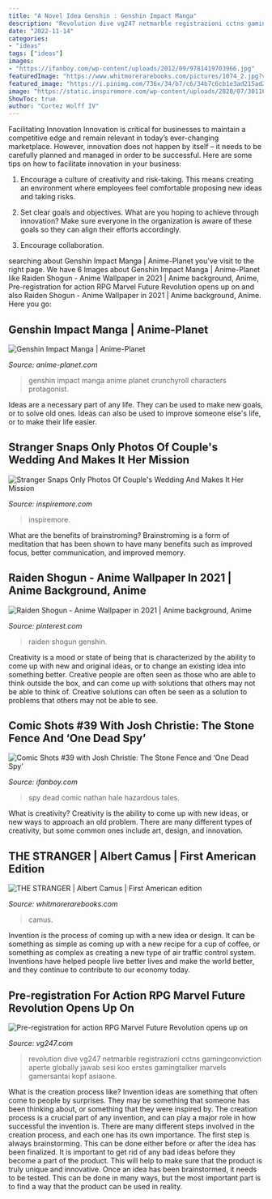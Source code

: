 ```yaml
---
title: "A Novel Idea Genshin : Genshin Impact Manga"
description: "Revolution dive vg247 netmarble registrazioni cctns gamingconviction aperte globally jawab sesi koo erstes gamingtalker marvels gamersantai kopf asiaone"
date: "2022-11-14"
categories:
- "ideas"
tags: ["ideas"]
images:
- "https://ifanboy.com/wp-content/uploads/2012/09/9781419703966.jpg"
featuredImage: "https://www.whitmorerarebooks.com/pictures/1074_2.jpg?v=1398658587"
featured_image: "https://i.pinimg.com/736x/34/b7/c6/34b7c6cb1e3ad215ad252e938d9a9395.jpg"
image: "https://static.inspiremore.com/wp-content/uploads/2020/07/30110615/wedding-768x1024.jpg"
ShowToc: true
author: "Cortez Wolff IV"
---
```



Facilitating Innovation
Innovation is critical for businesses to maintain a competitive edge and remain relevant in today’s ever-changing marketplace. However, innovation does not happen by itself – it needs to be carefully planned and managed in order to be successful. Here are some tips on how to facilitate innovation in your business:
1. Encourage a culture of creativity and risk-taking. This means creating an environment where employees feel comfortable proposing new ideas and taking risks.

2. Set clear goals and objectives. What are you hoping to achieve through innovation? Make sure everyone in the organization is aware of these goals so they can align their efforts accordingly.

3. Encourage collaboration.

	

		
searching about Genshin Impact Manga | Anime-Planet you've visit to the right page. We have 6 Images about Genshin Impact Manga | Anime-Planet like Raiden Shogun - Anime Wallpaper in 2021 | Anime background, Anime, Pre-registration for action RPG Marvel Future Revolution opens up on and also Raiden Shogun - Anime Wallpaper in 2021 | Anime background, Anime. Here you go:
		
    
## Genshin Impact Manga | Anime-Planet

<img loading=lazy src="https://www.anime-planet.com/images/manga/covers/genshin-impact-34825.jpg" onerror="this.onerror=null;this.src='https://tse3.mm.bing.net/th?id=OIP.qUsBahR02pfjTG_X21B-IAAAAA&amp;pid=15.1';" alt="Genshin Impact Manga | Anime-Planet">

_Source: anime-planet.com_

>genshin impact manga anime planet crunchyroll characters protagonist. 

	

Ideas are a necessary part of any life. They can be used to make new goals, or to solve old ones. Ideas can also be used to improve someone else's life, or to make their life easier.

    
## Stranger Snaps Only Photos Of Couple&#039;s Wedding And Makes It Her Mission

<img loading=lazy src="https://static.inspiremore.com/wp-content/uploads/2020/07/30110615/wedding-768x1024.jpg" onerror="this.onerror=null;this.src='https://tse1.mm.bing.net/th?id=OIP.fGHgHeD5IDwsgx2T3EQPswHaJ4&amp;pid=15.1';" alt="Stranger Snaps Only Photos Of Couple&#039;s Wedding And Makes It Her Mission">

_Source: inspiremore.com_

>inspiremore. 

	

What are the benefits of brainstroming?
Brainstroming is a form of meditation that has been shown to have many benefits such as improved focus, better communication, and improved memory.

    
## Raiden Shogun - Anime Wallpaper In 2021 | Anime Background, Anime

<img loading=lazy src="https://i.pinimg.com/736x/34/b7/c6/34b7c6cb1e3ad215ad252e938d9a9395.jpg" onerror="this.onerror=null;this.src='https://tse2.mm.bing.net/th?id=OIP.cb-W2EzyHCW4kfhmbst8uQHaNK&amp;pid=15.1';" alt="Raiden Shogun - Anime Wallpaper in 2021 | Anime background, Anime">

_Source: pinterest.com_

>raiden shogun genshin. 

	

Creativity is a mood or state of being that is characterized by the ability to come up with new and original ideas, or to change an existing idea into something better. Creative people are often seen as those who are able to think outside the box, and can come up with solutions that others may not be able to think of. Creative solutions can often be seen as a solution to problems that others may not be able to see.

    
## Comic Shots #39 With Josh Christie: The Stone Fence And ‘One Dead Spy’

<img loading=lazy src="https://ifanboy.com/wp-content/uploads/2012/09/9781419703966.jpg" onerror="this.onerror=null;this.src='https://tse1.mm.bing.net/th?id=OIP.8rXILWc_VnE-g8oOfZeVHQHaKI&amp;pid=15.1';" alt="Comic Shots #39 with Josh Christie: The Stone Fence and ‘One Dead Spy’">

_Source: ifanboy.com_

>spy dead comic nathan hale hazardous tales. 

	

What is creativity?
Creativity is the ability to come up with new ideas, or new ways to approach an old problem. There are many different types of creativity, but some common ones include art, design, and innovation.

    
## THE STRANGER | Albert Camus | First American Edition

<img loading=lazy src="https://www.whitmorerarebooks.com/pictures/1074_2.jpg?v=1398658587" onerror="this.onerror=null;this.src='https://tse2.mm.bing.net/th?id=OIP.8_7SbJ_eavQ6-ILQSiot4wAAAA&amp;pid=15.1';" alt="THE STRANGER | Albert Camus | First American edition">

_Source: whitmorerarebooks.com_

>camus. 

	

Invention is the process of coming up with a new idea or design. It can be something as simple as coming up with a new recipe for a cup of coffee, or something as complex as creating a new type of air traffic control system. Inventions have helped people live better lives and make the world better, and they continue to contribute to our economy today.

    
## Pre-registration For Action RPG Marvel Future Revolution Opens Up On

<img loading=lazy src="https://assets.vg247.com/current/2021/06/marvel_future_revolution_reveal_screen_4.jpg" onerror="this.onerror=null;this.src='https://tse1.mm.bing.net/th?id=OIP.ffkCmccJdEbavBz6cWGeqAHaD5&amp;pid=15.1';" alt="Pre-registration for action RPG Marvel Future Revolution opens up on">

_Source: vg247.com_

>revolution dive vg247 netmarble registrazioni cctns gamingconviction aperte globally jawab sesi koo erstes gamingtalker marvels gamersantai kopf asiaone. 

	

What is the creation process like?
Invention ideas are something that often come to people by surprises. They may be something that someone has been thinking about, or something that they were inspired by. The creation process is a crucial part of any invention, and can play a major role in how successful the invention is. There are many different steps involved in the creation process, and each one has its own importance. 
The first step is always brainstorming. This can be done either before or after the idea has been finalized. It is important to get rid of any bad ideas before they become a part of the product. This will help to make sure that the product is truly unique and innovative. Once an idea has been brainstormed, it needs to be tested. This can be done in many ways, but the most important part is to find a way that the product can be used in reality.

